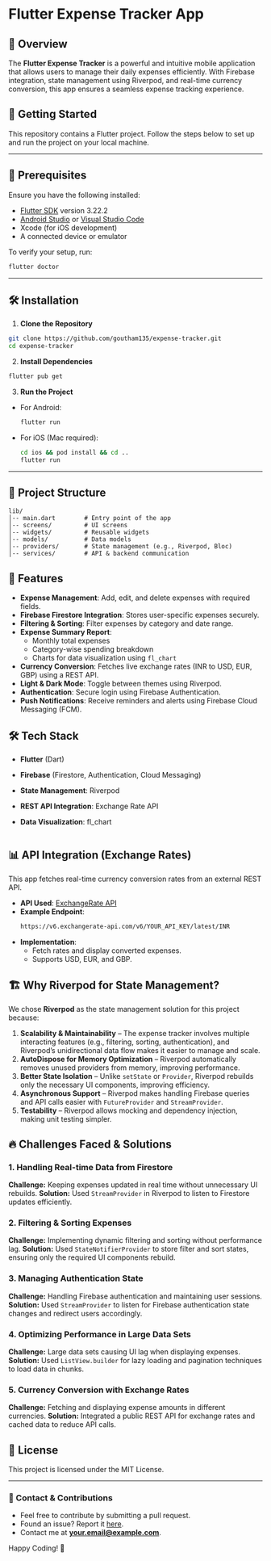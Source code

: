 # Flutter Expense Tracker App

## 📌 Overview
The **Flutter Expense Tracker** is a powerful and intuitive mobile application that allows users to manage their daily expenses efficiently. With Firebase integration, state management using Riverpod, and real-time currency conversion, this app ensures a seamless expense tracking experience.


## 🚀 Getting Started
This repository contains a Flutter project. Follow the steps below to set up and run the project on your local machine.

---

## 📌 Prerequisites
Ensure you have the following installed:
- [Flutter SDK](https://docs.flutter.dev/get-started/install) version 3.22.2
- [Android Studio](https://developer.android.com/studio) or [Visual Studio Code](https://code.visualstudio.com/)
- Xcode (for iOS development)
- A connected device or emulator

To verify your setup, run:
```sh
flutter doctor
```

---

## 🛠 Installation

1. **Clone the Repository**
```sh
git clone https://github.com/goutham135/expense-tracker.git
cd expense-tracker
```

2. **Install Dependencies**
```sh
flutter pub get
```

3. **Run the Project**
- For Android:
  ```sh
  flutter run
  ```
- For iOS (Mac required):
  ```sh
  cd ios && pod install && cd ..
  flutter run
  ```

---

## 📂 Project Structure
```
lib/
│-- main.dart        # Entry point of the app
│-- screens/         # UI screens
│-- widgets/         # Reusable widgets
│-- models/          # Data models
│-- providers/       # State management (e.g., Riverpod, Bloc)
│-- services/        # API & backend communication
```



## 🚀 Features
- **Expense Management**: Add, edit, and delete expenses with required fields.
- **Firebase Firestore Integration**: Stores user-specific expenses securely.
- **Filtering & Sorting**: Filter expenses by category and date range.
- **Expense Summary Report**:
  - Monthly total expenses
  - Category-wise spending breakdown
  - Charts for data visualization using `fl_chart`
- **Currency Conversion**: Fetches live exchange rates (INR to USD, EUR, GBP) using a REST API.
- **Light & Dark Mode**: Toggle between themes using Riverpod.
- **Authentication**: Secure login using Firebase Authentication.
- **Push Notifications**: Receive reminders and alerts using Firebase Cloud Messaging (FCM).

## 🛠️ Tech Stack
- **Flutter** (Dart)
- **Firebase** (Firestore, Authentication, Cloud Messaging)
- **State Management**: Riverpod
- **REST API Integration**: Exchange Rate API
- **Data Visualization**: fl_chart


   ```

## 📊 API Integration (Exchange Rates)
This app fetches real-time currency conversion rates from an external REST API.

- **API Used**: [ExchangeRate API](https://www.exchangerate-api.com/)
- **Example Endpoint**:
  ```sh
  https://v6.exchangerate-api.com/v6/YOUR_API_KEY/latest/INR
  ```
- **Implementation**:
  - Fetch rates and display converted expenses.
  - Supports USD, EUR, and GBP.
 
## 🏗 Why Riverpod for State Management?
We chose **Riverpod** as the state management solution for this project because:

1. **Scalability & Maintainability** – The expense tracker involves multiple interacting features (e.g., filtering, sorting, authentication), and Riverpod’s unidirectional data flow makes it easier to manage and scale.
2. **AutoDispose for Memory Optimization** – Riverpod automatically removes unused providers from memory, improving performance.
3. **Better State Isolation** – Unlike `setState` or `Provider`, Riverpod rebuilds only the necessary UI components, improving efficiency.
4. **Asynchronous Support** – Riverpod makes handling Firebase queries and API calls easier with `FutureProvider` and `StreamProvider`.
5. **Testability** – Riverpod allows mocking and dependency injection, making unit testing simpler.


## 🔥 Challenges Faced & Solutions

### 1. **Handling Real-time Data from Firestore**

**Challenge:** Keeping expenses updated in real time without unnecessary UI rebuilds. **Solution:** Used `StreamProvider` in Riverpod to listen to Firestore updates efficiently.

### 2. **Filtering & Sorting Expenses**

**Challenge:** Implementing dynamic filtering and sorting without performance lag. **Solution:** Used `StateNotifierProvider` to store filter and sort states, ensuring only the required UI components rebuild.

### 3. **Managing Authentication State**

**Challenge:** Handling Firebase authentication and maintaining user sessions. **Solution:** Used `StreamProvider` to listen for Firebase authentication state changes and redirect users accordingly.

### 4. **Optimizing Performance in Large Data Sets**

**Challenge:** Large data sets causing UI lag when displaying expenses. **Solution:** Used `ListView.builder` for lazy loading and pagination techniques to load data in chunks.

### 5. **Currency Conversion with Exchange Rates**

**Challenge:** Fetching and displaying expense amounts in different currencies. **Solution:** Integrated a public REST API for exchange rates and cached data to reduce API calls.



## 📜 License
This project is licensed under the MIT License.

---
### 📧 Contact & Contributions
- Feel free to contribute by submitting a pull request.
- Found an issue? Report it [here](https://github.com/yourusername/flutter-expense-tracker/issues).
- Contact me at **your.email@example.com**.

Happy Coding! 🚀

